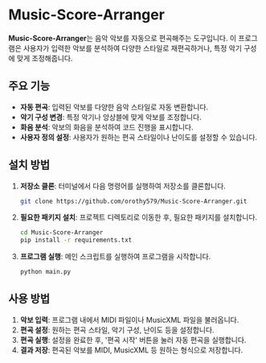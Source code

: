 # Music-Score-Arranger

**Music-Score-Arranger**는 음악 악보를 자동으로 편곡해주는 도구입니다. 이 프로그램은 사용자가 입력한 악보를 분석하여 다양한 스타일로 재편곡하거나, 특정 악기 구성에 맞게 조정해줍니다.

## 주요 기능

- **자동 편곡**: 입력된 악보를 다양한 음악 스타일로 자동 변환합니다.
- **악기 구성 변경**: 특정 악기나 앙상블에 맞게 악보를 조정합니다.
- **화음 분석**: 악보의 화음을 분석하여 코드 진행을 표시합니다.
- **사용자 정의 설정**: 사용자가 원하는 편곡 스타일이나 난이도를 설정할 수 있습니다.

## 설치 방법

1. **저장소 클론**: 터미널에서 다음 명령어를 실행하여 저장소를 클론합니다.

   ```bash
   git clone https://github.com/orothy579/Music-Score-Arranger.git
   ```

2. **필요한 패키지 설치**: 프로젝트 디렉토리로 이동한 후, 필요한 패키지를 설치합니다.

   ```bash
   cd Music-Score-Arranger
   pip install -r requirements.txt
   ```

3. **프로그램 실행**: 메인 스크립트를 실행하여 프로그램을 시작합니다.

   ```bash
   python main.py
   ```

## 사용 방법

1. **악보 입력**: 프로그램 내에서 MIDI 파일이나 MusicXML 파일을 불러옵니다.
2. **편곡 설정**: 원하는 편곡 스타일, 악기 구성, 난이도 등을 설정합니다.
3. **편곡 실행**: 설정을 완료한 후, '편곡 시작' 버튼을 눌러 자동 편곡을 실행합니다.
4. **결과 저장**: 편곡된 악보를 MIDI, MusicXML 등 원하는 형식으로 저장합니다.
